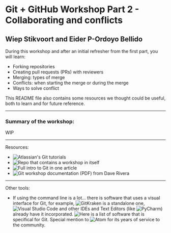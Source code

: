 # Git + GitHub Workshop Part 2 - Collaborating and conflicts
## Wiep Stikvoort and Eider P-Ordoyo Bellido

During this workshop and after an initial refresher from the first part, you will learn:
* Forking repositories
* Creating pull requests (PRs) with reviewers
* Merging: types of merge
* Conflicts: when starting the merge or during the merge
* Ways to solve conflict

This README file also contains some resources we thought could be useful, both to learn and for future reference.

---

### Summary of the workshop:
WIP

---

Resources:
* ![Atlassian's Git tutorials](https://www.atlassian.com/git/tutorials)
* ![Repo that contains a workshop in itself](https://github.com/kuahyeow/git-workshop)
* ![Full intro to Git in one article](https://progsoc.org/blog/git-workshop-2023/)
* ![Git workshop documentation (PDF) from Dave Rivera](https://readthedocs.org/projects/git-workshop/downloads/pdf/latest/)

---

Other tools:
* If using the command line is a lot... there is software that uses a visual interface for Git, for example, ![GitKraken](https://www.gitkraken.com/) is a standalone one, ![Visual Studio Code](https://code.visualstudio.com/) and other IDEs and Text Editors (like ![PyCharm](https://www.jetbrains.com/es-es/pycharm/)) already have it incorporated. ![Here is a list](https://git-scm.com/downloads/guis) of software that is specifical for Git. Special mention to ![Atom](https://github.blog/2022-06-08-sunsetting-atom/) for its years of service to the community. 
